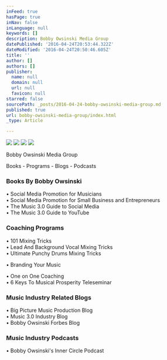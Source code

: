 ```yaml
---
inFeed: true
hasPage: true
inNav: false
inLanguage: null
keywords: []
description: Bobby Owsinski Media Group
datePublished: '2016-04-24T20:53:44.322Z'
dateModified: '2016-04-24T20:50:46.605Z'
title: ''
author: []
authors: []
publisher:
  name: null
  domain: null
  url: null
  favicon: null
starred: false
sourcePath: _posts/2016-04-24-bobby-owsinski-media-group.md
published: true
url: bobby-owsinski-media-group/index.html
_type: Article

---
```

![](https://the-grid-user-content.s3-us-west-2.amazonaws.com/b8e5c778-6322-423a-bd92-aed99c8fbbf9.jpg)
![](https://the-grid-user-content.s3-us-west-2.amazonaws.com/071a814e-562a-4905-b8d9-c70673acdad9.jpg)
![](https://the-grid-user-content.s3-us-west-2.amazonaws.com/cb3ac98d-3e6c-4261-b858-6cfe501a8efc.jpg)
![](https://the-grid-user-content.s3-us-west-2.amazonaws.com/021c1c21-8edc-4c96-9f06-c80222f7f776.jpg)

Bobby Owsinski Media Group

Books - Programs - Blogs - Podcasts

### Books By Bobby Owsinski

• Social Media Promotion for Musicians  
• Social Media Promotion for Small Business and Entrepreneurs  
• The Music 3.0 Guide to Social Media  
• The Music 3.0 Guide to YouTube

### Coaching Programs

• 101 Mixing Tricks  
• Lead And Background Vocal Mixing Tricks  
• Ultimate Punchy Drums Mixing Tricks

• Branding Your Music

• One on One Coaching  
• 6 Keys To Musical Prosperity Teleseminar

### Music Industry Related Blogs

• Big Picture Music Production Blog  
• Music 3.0 Industry Blog  
• Bobby Owsinski Forbes Blog

### Music Industry Podcasts

• Bobby Owsinski's Inner Circle Podcast